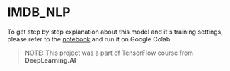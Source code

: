 # IMDB_NLP
To get step by step explanation about this model and it's training settings, please refer to the [notebook](https://github.com/KoroshRH/IMDB_NLP/blob/main/IMDB_GRU_LSTM_Conv1D.ipynb) and run it on Google Colab.  

> NOTE: This project was a part of TensorFlow course from **DeepLearning.AI**
